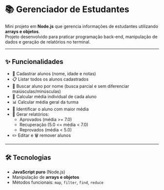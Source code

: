 # 📚 Gerenciador de Estudantes

Mini projeto em **Node.js** que gerencia informações de estudantes utilizando **arrays e objetos**.  
Projeto desenvolvido para praticar programação back-end, manipulação de dados e geração de relatórios no terminal.

---

## ✨ Funcionalidades
- 📌 Cadastrar alunos (nome, idade e notas)
- 📋 Listar todos os alunos cadastrados
- 🔎 Buscar aluno por nome (busca parcial e sem diferenciar maiúsculas/minúsculas)
- 🧮 Calcular média individual de cada aluno
- 📊 Calcular média geral da turma
- 🥇 Identificar o aluno com maior média
- 📑 Gerar relatórios:
  - Aprovados (média >= 7.0)
  - Recuperação (5.0 <= média < 7.0)
  - Reprovados (média < 5.0)
- ✏️ Editar e 🗑️ remover alunos

---

## 🛠️ Tecnologias
- **JavaScript puro** (Node.js)
- Manipulação de **arrays e objetos**
- Métodos funcionais: `map`, `filter`, `find`, `reduce`
